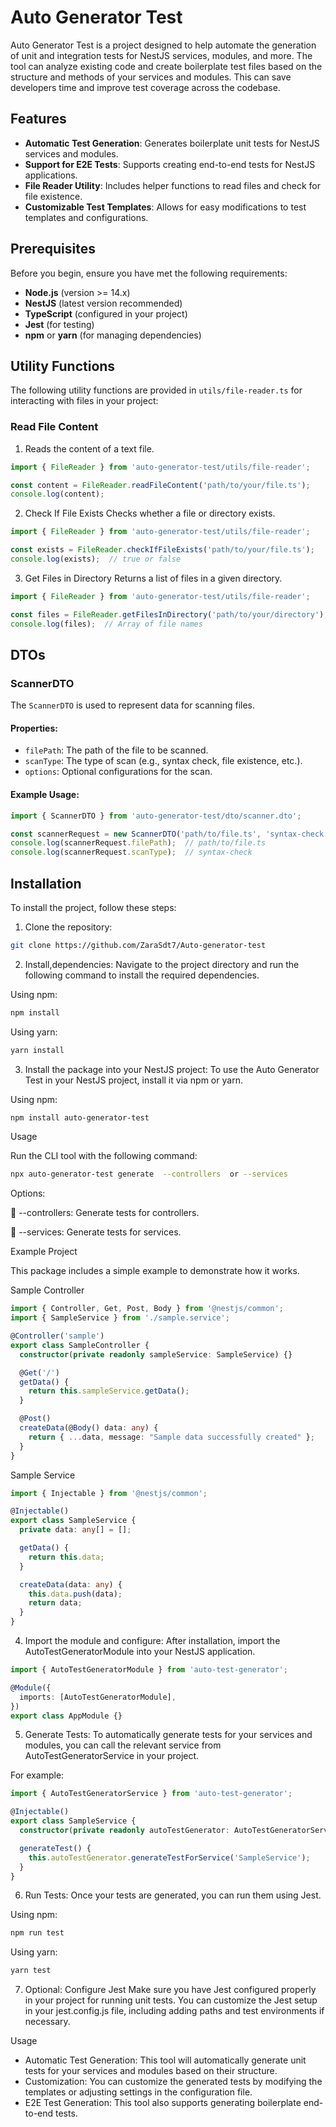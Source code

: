 # Auto Generator Test

Auto Generator Test is a project designed to help automate the generation of unit and integration tests for NestJS services, modules, and more. The tool can analyze existing code and create boilerplate test files based on the structure and methods of your services and modules. This can save developers time and improve test coverage across the codebase.

## Features

- **Automatic Test Generation**: Generates boilerplate unit tests for NestJS services and modules.
- **Support for E2E Tests**: Supports creating end-to-end tests for NestJS applications.
- **File Reader Utility**: Includes helper functions to read files and check for file existence.
- **Customizable Test Templates**: Allows for easy modifications to test templates and configurations.

## Prerequisites

Before you begin, ensure you have met the following requirements:

- **Node.js** (version >= 14.x)
- **NestJS** (latest version recommended)
- **TypeScript** (configured in your project)
- **Jest** (for testing)
- **npm** or **yarn** (for managing dependencies)

## Utility Functions

The following utility functions are provided in `utils/file-reader.ts` for interacting with files in your project:

###  Read File Content

1. Reads the content of a text file.

```typescript
import { FileReader } from 'auto-generator-test/utils/file-reader';

const content = FileReader.readFileContent('path/to/your/file.ts');
console.log(content);
```

2. Check If File Exists
Checks whether a file or directory exists.

```typescript
import { FileReader } from 'auto-generator-test/utils/file-reader';

const exists = FileReader.checkIfFileExists('path/to/your/file.ts');
console.log(exists);  // true or false
```

3. Get Files in Directory
Returns a list of files in a given directory.

```typescript
import { FileReader } from 'auto-generator-test/utils/file-reader';

const files = FileReader.getFilesInDirectory('path/to/your/directory');
console.log(files);  // Array of file names
```




## DTOs

### ScannerDTO

The `ScannerDTO` is used to represent data for scanning files.

#### Properties:

- `filePath`: The path of the file to be scanned.
- `scanType`: The type of scan (e.g., syntax check, file existence, etc.).
- `options`: Optional configurations for the scan.

#### Example Usage:

```typescript
import { ScannerDTO } from 'auto-generator-test/dto/scanner.dto';

const scannerRequest = new ScannerDTO('path/to/file.ts', 'syntax-check');
console.log(scannerRequest.filePath);  // path/to/file.ts
console.log(scannerRequest.scanType);  // syntax-check
```





## Installation

To install the project, follow these steps:

1. Clone the repository:

```bash
git clone https://github.com/ZaraSdt7/Auto-generator-test
```

2. Install,dependencies:
Navigate to the project directory and run the following command to install the required dependencies.

Using npm:

```bash
npm install
```
Using yarn:

```bash
yarn install
```

3. Install the package into your NestJS project:
To use the Auto Generator Test in your NestJS project, install it via npm or yarn.

Using npm:

```bash
npm install auto-generator-test
```

Usage

Run the CLI tool with the following command:

```bash
npx auto-generator-test generate  --controllers  or --services
```
Options:

🔋 --controllers: Generate tests for controllers.

🔋 --services: Generate tests for services.


Example Project

This package includes a simple example to demonstrate how it works.

Sample Controller

```typescript
import { Controller, Get, Post, Body } from '@nestjs/common';
import { SampleService } from './sample.service';

@Controller('sample')
export class SampleController {
  constructor(private readonly sampleService: SampleService) {}

  @Get('/')
  getData() {
    return this.sampleService.getData();
  }

  @Post()
  createData(@Body() data: any) {
    return { ...data, message: "Sample data successfully created" };
  }
}
```

Sample Service

```typescript
import { Injectable } from '@nestjs/common';

@Injectable()
export class SampleService {
  private data: any[] = [];

  getData() {
    return this.data;
  }

  createData(data: any) {
    this.data.push(data);
    return data;
  }
}
```




4. Import the module and configure:
After installation, import the AutoTestGeneratorModule into your NestJS application.

```typescript
import { AutoTestGeneratorModule } from 'auto-test-generator';

@Module({
  imports: [AutoTestGeneratorModule],
})
export class AppModule {}
```

5. Generate Tests:
To automatically generate tests for your services and modules, you can call the relevant service from AutoTestGeneratorService in your project.

For example:

```typescript
import { AutoTestGeneratorService } from 'auto-test-generator';

@Injectable()
export class SampleService {
  constructor(private readonly autoTestGenerator: AutoTestGeneratorService) {}

  generateTest() {
    this.autoTestGenerator.generateTestForService('SampleService');
  }
}
```

6. Run Tests:
Once your tests are generated, you can run them using Jest.

Using npm:

```bash
npm run test
```

Using yarn:
```bash
yarn test
```

7. Optional: Configure Jest
Make sure you have Jest configured properly in your project for running unit tests. You can customize the Jest setup in your jest.config.js file, including adding paths and test environments if necessary.

Usage
- Automatic Test Generation: This tool will automatically generate unit tests for your services and modules based on their structure.
- Customization: You can customize the generated tests by modifying the templates or adjusting settings in the configuration file.
- E2E Test Generation: This tool also supports generating boilerplate end-to-end tests.
